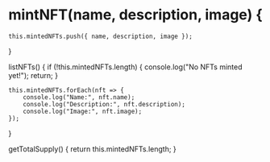 # mintNFT(name, description, image) {
    this.mintedNFTs.push({ name, description, image });
}

listNFTs() {
    if (!this.mintedNFTs.length) {
        console.log("No NFTs minted yet!");
        return;
    }

    this.mintedNFTs.forEach(nft => {
        console.log("Name:", nft.name);
        console.log("Description:", nft.description);
        console.log("Image:", nft.image);
    });
}

getTotalSupply() {
    return this.mintedNFTs.length;
}
